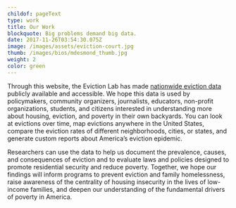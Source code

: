 ```yaml
---
childof: pageText
type: work
title: Our Work
blockquote: Big problems demand big data.
date: 2017-11-26T03:54:30.075Z
image: /images/assets/eviction-court.jpg
thumb: /images/bios/mdesmond_thumb.jpg
weight: 2
color: green
---
```

Through this website, the Eviction Lab has made <a href="/map">nationwide eviction data</a> publicly available and accessible. We hope this data is used by policymakers, community organizers, journalists, educators, non-profit organizations, students, and citizens interested in understanding more about housing, eviction, and poverty in their own backyards. You can look at evictions over time, map evictions anywhere in the United States, compare the eviction rates of different neighborhoods, cities, or states, and generate custom reports about America’s eviction epidemic.  

Researchers can use the data to help us document the prevalence, causes, and consequences of eviction and to evaluate laws and policies designed to promote residential security and reduce poverty. Together, we hope our findings will inform programs to prevent eviction and family homelessness, raise awareness of the centrality of housing insecurity in the lives of low-income families, and deepen our understanding of the fundamental drivers of poverty in America. 



